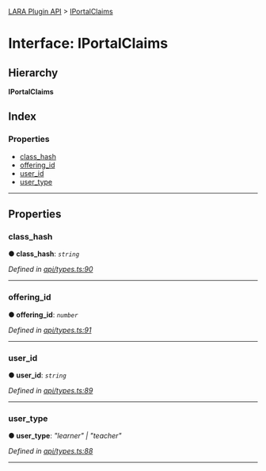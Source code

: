 [LARA Plugin API](../README.md) > [IPortalClaims](../interfaces/iportalclaims.md)

# Interface: IPortalClaims

## Hierarchy

**IPortalClaims**

## Index

### Properties

* [class_hash](iportalclaims.md#class_hash)
* [offering_id](iportalclaims.md#offering_id)
* [user_id](iportalclaims.md#user_id)
* [user_type](iportalclaims.md#user_type)

---

## Properties

<a id="class_hash"></a>

###  class_hash

**● class_hash**: *`string`*

*Defined in [api/types.ts:90](https://github.com/concord-consortium/lara/blob/17c63668/lara-plugin-api/src/api/types.ts#L90)*

___
<a id="offering_id"></a>

###  offering_id

**● offering_id**: *`number`*

*Defined in [api/types.ts:91](https://github.com/concord-consortium/lara/blob/17c63668/lara-plugin-api/src/api/types.ts#L91)*

___
<a id="user_id"></a>

###  user_id

**● user_id**: *`string`*

*Defined in [api/types.ts:89](https://github.com/concord-consortium/lara/blob/17c63668/lara-plugin-api/src/api/types.ts#L89)*

___
<a id="user_type"></a>

###  user_type

**● user_type**: *"learner" \| "teacher"*

*Defined in [api/types.ts:88](https://github.com/concord-consortium/lara/blob/17c63668/lara-plugin-api/src/api/types.ts#L88)*

___

